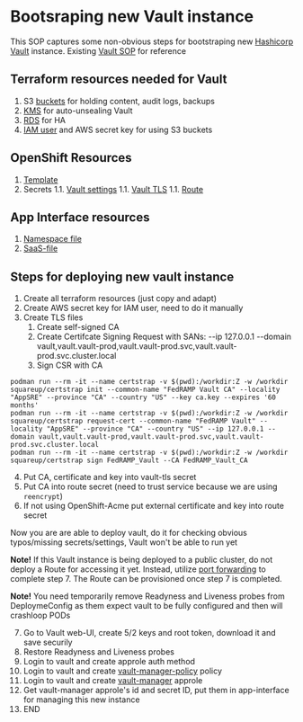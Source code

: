 # Bootsraping new Vault instance
This SOP captures some non-obvious steps for bootstraping new [Hashicorp Vault](https://www.vaultproject.io/docs/install) instance.
Existing [Vault SOP](../vault.md) for reference

## Terraform resources needed for Vault

1. S3 [buckets](https://gitlab.cee.redhat.com/app-sre/infra/-/blob/master/terraform/app-sre/vault-production/vault-s3.tf) for holding content, audit logs, backups
1. [KMS](https://gitlab.cee.redhat.com/app-sre/infra/-/blob/master/terraform/app-sre/vault-production/vault-kms.tf) for auto-unsealing Vault
1. [RDS](https://gitlab.cee.redhat.com/app-sre/infra/-/blob/master/terraform/app-sre/vault-production/vault-locking.tf) for HA 
1. [IAM user](https://gitlab.cee.redhat.com/app-sre/infra/-/blob/master/terraform/app-sre/vault-production/vault-s3.tf) and AWS secret key for using S3 buckets

## OpenShift Resources

1. [Template](https://gitlab.cee.redhat.com/service/vault-devshift-net)
1. Secrets
1.1. [Vault settings](https://gitlab.cee.redhat.com/service/app-interface/-/blob/master/data/services/vault.devshift.net/namespaces/vault-prod-internal.yml#L27)
1.1. [Vault TLS](https://gitlab.cee.redhat.com/service/app-interface/-/blob/master/data/services/vault.devshift.net/namespaces/vault-prod-internal.yml#L30)
1.1. [Route](https://gitlab.cee.redhat.com/service/app-interface/-/blob/master/data/services/vault.devshift.net/namespaces/vault-prod-internal.yml#L33)

## App Interface resources

1. [Namespace file](https://gitlab.cee.redhat.com/service/app-interface/-/blob/master/data/services/vault.devshift.net/namespaces/vault-prod-internal.yml0) 
1. [SaaS-file](https://gitlab.cee.redhat.com/service/app-interface/-/blob/master/data/services/vault.devshift.net/cicd/saas.yaml)

## Steps for deploying new vault instance

1. Create all terraform resources (just copy and adapt)
1. Create AWS secret key for IAM user, need to do it manually
1. Create TLS files
    1. Create self-signed CA
    1. Create Certifcate Signing Request with SANs: --ip 127.0.0.1 --domain vault,vault.vault-prod,vault.vault-prod.svc,vault.vault-prod.svc.cluster.local
    1. Sign CSR with CA
```
podman run --rm -it --name certstrap -v $(pwd):/workdir:Z -w /workdir squareup/certstrap init --common-name "FedRAMP Vault CA" --locality "AppSRE" --province "CA" --country "US" --key ca.key --expires '60 months'
podman run --rm -it --name certstrap -v $(pwd):/workdir:Z -w /workdir squareup/certstrap request-cert --common-name "FedRAMP Vault" --locality "AppSRE" --province "CA" --country "US" --ip 127.0.0.1 --domain vault,vault.vault-prod,vault.vault-prod.svc,vault.vault-prod.svc.cluster.local
podman run --rm -it --name certstrap -v $(pwd):/workdir:Z -w /workdir squareup/certstrap sign FedRAMP_Vault --CA FedRAMP_Vault_CA
```
4. Put CA, certificate and key into vault-tls secret
1. Put CA into route secret (need to trust service because we are using `reencrypt`)
1. If not using OpenShift-Acme put external certificate and key into route secret

Now you are are able to deploy vault, do it for checking obvious typos/missing secrets/settings, Vault won't be able to run yet

**Note!** If this Vault instance is being deployed to a public cluster, do not deploy a Route for accessing it yet. Instead, utilize [port forwarding](https://docs.openshift.com/container-platform/3.11/dev_guide/port_forwarding.html) to complete step 7. The Route can be provisioned once step 7 is completed.

**Note!** You need temporarily remove Readyness and Liveness probes from DeploymeConfig as them expect vault to be fully configured and then will crashloop PODs

7. Go to Vault web-UI, create 5/2 keys and root token, download it and save securily
1. Restore Readyness and Liveness probes
1. Login to vault and create approle auth method
1. Login to vault and create [vault-manager-policy](https://gitlab.cee.redhat.com/service/app-interface/-/blob/master/data/services/vault.devshift.net/config/policies/vault-manager-policy.yml) policy
1. Login to vault and create [vault-manager](https://gitlab.cee.redhat.com/service/app-interface/-/blob/master/data/services/vault.devshift.net/config/policies/vault-manager-policy.yml) approle
1. Get vault-manager approle's id and secret ID, put them in app-interface for managing this new instance
1. END

